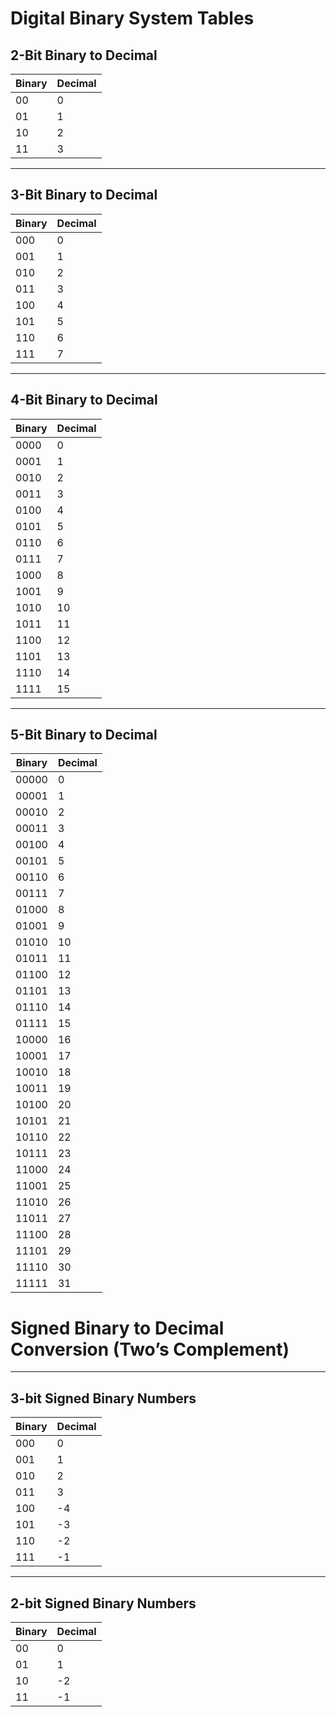 # Digital Binary System Tables

## 2-Bit Binary to Decimal
| Binary | Decimal |
|--------|---------|
| 00     | 0       |
| 01     | 1       |
| 10     | 2       |
| 11     | 3       |

---

## 3-Bit Binary to Decimal
| Binary | Decimal |
|--------|---------|
| 000    | 0       |
| 001    | 1       |
| 010    | 2       |
| 011    | 3       |
| 100    | 4       |
| 101    | 5       |
| 110    | 6       |
| 111    | 7       |

---

## 4-Bit Binary to Decimal
| Binary | Decimal |
|--------|---------|
| 0000   | 0       |
| 0001   | 1       |
| 0010   | 2       |
| 0011   | 3       |
| 0100   | 4       |
| 0101   | 5       |
| 0110   | 6       |
| 0111   | 7       |
| 1000   | 8       |
| 1001   | 9       |
| 1010   | 10      |
| 1011   | 11      |
| 1100   | 12      |
| 1101   | 13      |
| 1110   | 14      |
| 1111   | 15      |

---

## 5-Bit Binary to Decimal
| Binary | Decimal |
|--------|---------|
| 00000  | 0       |
| 00001  | 1       |
| 00010  | 2       |
| 00011  | 3       |
| 00100  | 4       |
| 00101  | 5       |
| 00110  | 6       |
| 00111  | 7       |
| 01000  | 8       |
| 01001  | 9       |
| 01010  | 10      |
| 01011  | 11      |
| 01100  | 12      |
| 01101  | 13      |
| 01110  | 14      |
| 01111  | 15      |
| 10000  | 16      |
| 10001  | 17      |
| 10010  | 18      |
| 10011  | 19      |
| 10100  | 20      |
| 10101  | 21      |
| 10110  | 22      |
| 10111  | 23      |
| 11000  | 24      |
| 11001  | 25      |
| 11010  | 26      |
| 11011  | 27      |
| 11100  | 28      |
| 11101  | 29      |
| 11110  | 30      |
| 11111  | 31      |

# Signed Binary to Decimal Conversion (Two’s Complement)

---

## 3-bit Signed Binary Numbers

| Binary | Decimal |
|--------|---------|
| 000    | 0       |
| 001    | 1       |
| 010    | 2       |
| 011    | 3       |
| 100    | -4      |
| 101    | -3      |
| 110    | -2      |
| 111    | -1      |

---

## 2-bit Signed Binary Numbers

| Binary | Decimal |
|--------|---------|
| 00     | 0       |
| 01     | 1       |
| 10     | -2      |
| 11     | -1      |
